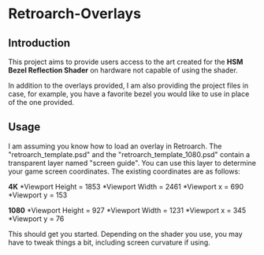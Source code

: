 # Retroarch-Overlays

## Introduction
This project aims to provide users access to the art created for the **HSM Bezel Reflection Shader** on hardware not capable of using the shader.

In addition to the overlays provided, I am also providing the project files in case, for example, you have a favorite bezel you would like to use in place of the one provided.

## Usage

I am assuming you know how to load an overlay in Retroarch. The "retroarch_template.psd" and the "retroarch_template_1080.psd" contain a transparent layer named "screen guide". You can use this layer to determine your game screen coordinates. The existing coordinates are as follows:

**4K**
*Viewport Height = 1853
*Viewport Width = 2461
*Viewport x = 690
*Viewport y = 153

**1080**
*Viewport Height = 927
*Viewport Width = 1231
*Viewport x = 345
*Viewport y = 76

This should get you started. Depending on the shader you use, you may have to tweak things a bit, including screen curvature if using.

